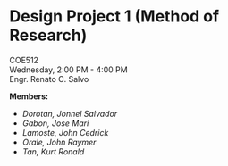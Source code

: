 # Design Project 1 (Method of Research)
COE512\
Wednesday, 2:00 PM - 4:00 PM\
Engr. Renato C. Salvo

**Members:**
  * *Dorotan, Jonnel Salvador*
  * *Gabon, Jose Mari*
  * *Lamoste, John Cedrick*
  * *Orale, John Raymer*
  * *Tan, Kurt Ronald*
